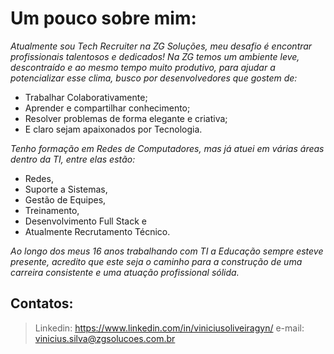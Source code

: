 # Um pouco sobre mim:

_Atualmente sou Tech Recruiter na ZG Soluções, meu desafio é encontrar profissionais talentosos e dedicados!
Na ZG temos um ambiente leve, descontraído e ao mesmo tempo muito produtivo, para ajudar a potencializar esse clima, busco por desenvolvedores que gostem de:_
- Trabalhar Colaborativamente;
- Aprender e compartilhar conhecimento;
- Resolver problemas de forma elegante e criativa;
- E claro sejam apaixonados por Tecnologia.

_Tenho formação em Redes de Computadores, mas já atuei em várias áreas dentro da TI,
entre elas estão:_
- Redes, 
- Suporte a Sistemas, 
- Gestão de Equipes, 
- Treinamento, 
- Desenvolvimento Full Stack e 
- Atualmente Recrutamento Técnico.

_Ao longo dos meus 16 anos trabalhando com TI a Educação sempre esteve presente, 
acredito que este seja o caminho para a construção de uma carreira consistente e uma atuação profissional sólida._

## Contatos:
> Linkedin:  https://www.linkedin.com/in/viniciusoliveiragyn/
> e-mail: vinicius.silva@zgsolucoes.com.br


